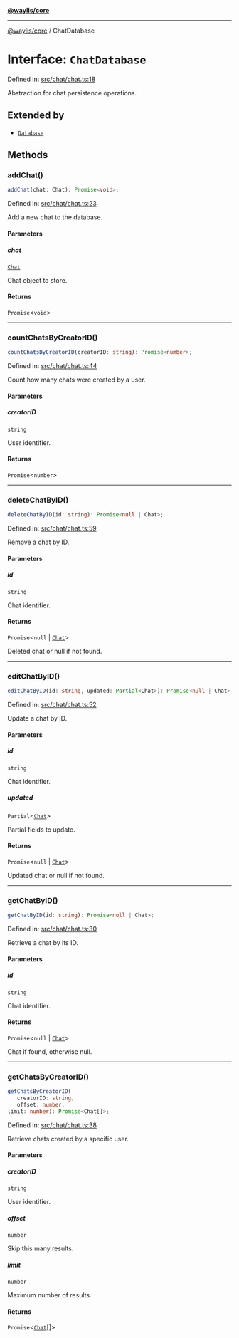 [**@waylis/core**](../index.md)

***

[@waylis/core](../index.md) / ChatDatabase

# Interface: `ChatDatabase`

Defined in: [src/chat/chat.ts:18](https://github.com/waylis/core/blob/ec4e52cc907d26692651cc5868e974b2792624f2/src/chat/chat.ts#L18)

Abstraction for chat persistence operations.

## Extended by

- [`Database`](Database.md)

## Methods

### addChat()

```ts
addChat(chat: Chat): Promise<void>;
```

Defined in: [src/chat/chat.ts:23](https://github.com/waylis/core/blob/ec4e52cc907d26692651cc5868e974b2792624f2/src/chat/chat.ts#L23)

Add a new chat to the database.

#### Parameters

##### chat

[`Chat`](Chat.md)

Chat object to store.

#### Returns

`Promise`\<`void`\>

***

### countChatsByCreatorID()

```ts
countChatsByCreatorID(creatorID: string): Promise<number>;
```

Defined in: [src/chat/chat.ts:44](https://github.com/waylis/core/blob/ec4e52cc907d26692651cc5868e974b2792624f2/src/chat/chat.ts#L44)

Count how many chats were created by a user.

#### Parameters

##### creatorID

`string`

User identifier.

#### Returns

`Promise`\<`number`\>

***

### deleteChatByID()

```ts
deleteChatByID(id: string): Promise<null | Chat>;
```

Defined in: [src/chat/chat.ts:59](https://github.com/waylis/core/blob/ec4e52cc907d26692651cc5868e974b2792624f2/src/chat/chat.ts#L59)

Remove a chat by ID.

#### Parameters

##### id

`string`

Chat identifier.

#### Returns

`Promise`\<`null` \| [`Chat`](Chat.md)\>

Deleted chat or null if not found.

***

### editChatByID()

```ts
editChatByID(id: string, updated: Partial<Chat>): Promise<null | Chat>;
```

Defined in: [src/chat/chat.ts:52](https://github.com/waylis/core/blob/ec4e52cc907d26692651cc5868e974b2792624f2/src/chat/chat.ts#L52)

Update a chat by ID.

#### Parameters

##### id

`string`

Chat identifier.

##### updated

`Partial`\<[`Chat`](Chat.md)\>

Partial fields to update.

#### Returns

`Promise`\<`null` \| [`Chat`](Chat.md)\>

Updated chat or null if not found.

***

### getChatByID()

```ts
getChatByID(id: string): Promise<null | Chat>;
```

Defined in: [src/chat/chat.ts:30](https://github.com/waylis/core/blob/ec4e52cc907d26692651cc5868e974b2792624f2/src/chat/chat.ts#L30)

Retrieve a chat by its ID.

#### Parameters

##### id

`string`

Chat identifier.

#### Returns

`Promise`\<`null` \| [`Chat`](Chat.md)\>

Chat if found, otherwise null.

***

### getChatsByCreatorID()

```ts
getChatsByCreatorID(
   creatorID: string, 
   offset: number, 
limit: number): Promise<Chat[]>;
```

Defined in: [src/chat/chat.ts:38](https://github.com/waylis/core/blob/ec4e52cc907d26692651cc5868e974b2792624f2/src/chat/chat.ts#L38)

Retrieve chats created by a specific user.

#### Parameters

##### creatorID

`string`

User identifier.

##### offset

`number`

Skip this many results.

##### limit

`number`

Maximum number of results.

#### Returns

`Promise`\<[`Chat`](Chat.md)[]\>
